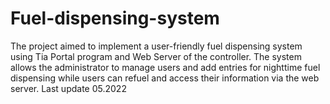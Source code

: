 # Fuel-dispensing-system
The project aimed to implement a user-friendly fuel dispensing system using Tia Portal program and Web Server of the controller. The system allows the administrator to manage users and add entries for nighttime fuel dispensing while users can refuel and access their information via the web server. Last update 05.2022
